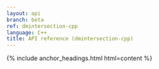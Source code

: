 ```yaml
---
layout: api
branch: beta
ref: dmintersection-cpp
language: C++
title: API reference (dmintersection-cpp)
---
```

{% include anchor_headings.html html=content %}